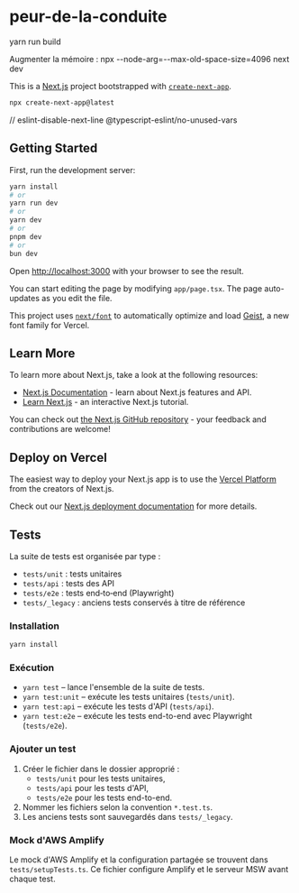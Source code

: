 # peur-de-la-conduite

yarn run build

Augmenter la mémoire : npx --node-arg=--max-old-space-size=4096 next dev

This is a [Next.js](https://nextjs.org) project bootstrapped with [`create-next-app`](https://nextjs.org/docs/app/api-reference/cli/create-next-app).

```bash
npx create-next-app@latest
```

// eslint-disable-next-line @typescript-eslint/no-unused-vars

## Getting Started

First, run the development server:

```bash
yarn install
# or
yarn run dev
# or
yarn dev
# or
pnpm dev
# or
bun dev
```

Open [http://localhost:3000](http://localhost:3000) with your browser to see the result.

You can start editing the page by modifying `app/page.tsx`. The page auto-updates as you edit the file.

This project uses [`next/font`](https://nextjs.org/docs/app/building-your-application/optimizing/fonts) to automatically optimize and load [Geist](https://vercel.com/font), a new font family for Vercel.

## Learn More

To learn more about Next.js, take a look at the following resources:

- [Next.js Documentation](https://nextjs.org/docs) - learn about Next.js features and API.
- [Learn Next.js](https://nextjs.org/learn) - an interactive Next.js tutorial.

You can check out [the Next.js GitHub repository](https://github.com/vercel/next.js) - your feedback and contributions are welcome!

## Deploy on Vercel

The easiest way to deploy your Next.js app is to use the [Vercel Platform](https://vercel.com/new?utm_medium=default-template&filter=next.js&utm_source=create-next-app&utm_campaign=create-next-app-readme) from the creators of Next.js.

Check out our [Next.js deployment documentation](https://nextjs.org/docs/app/building-your-application/deploying) for more details.

## Tests

La suite de tests est organisée par type :

- `tests/unit` : tests unitaires
- `tests/api` : tests des API
- `tests/e2e` : tests end‑to‑end (Playwright)
- `tests/_legacy` : anciens tests conservés à titre de référence

### Installation

```bash
yarn install
```

### Exécution

- `yarn test` – lance l'ensemble de la suite de tests.
- `yarn test:unit` – exécute les tests unitaires (`tests/unit`).
- `yarn test:api` – exécute les tests d'API (`tests/api`).
- `yarn test:e2e` – exécute les tests end-to-end avec Playwright (`tests/e2e`).

### Ajouter un test

1. Créer le fichier dans le dossier approprié :
    - `tests/unit` pour les tests unitaires,
    - `tests/api` pour les tests d'API,
    - `tests/e2e` pour les tests end-to-end.
2. Nommer les fichiers selon la convention `*.test.ts`.
3. Les anciens tests sont sauvegardés dans `tests/_legacy`.

### Mock d'AWS Amplify

Le mock d'AWS Amplify et la configuration partagée se trouvent dans `tests/setupTests.ts`.
Ce fichier configure Amplify et le serveur MSW avant chaque test.
